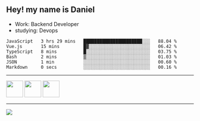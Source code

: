 ## Hey! my name is Daniel

- Work: Backend Developer
- studying: Devops

<!--START_SECTION:waka-->

```text
JavaScript   3 hrs 29 mins   ██████████████████████░░░   88.04 %
Vue.js       15 mins         █▓░░░░░░░░░░░░░░░░░░░░░░░   06.42 %
TypeScript   8 mins          █░░░░░░░░░░░░░░░░░░░░░░░░   03.75 %
Bash         2 mins          ▒░░░░░░░░░░░░░░░░░░░░░░░░   01.03 %
JSON         1 min           ░░░░░░░░░░░░░░░░░░░░░░░░░   00.60 %
Markdown     0 secs          ░░░░░░░░░░░░░░░░░░░░░░░░░   00.16 %
```

<!--END_SECTION:waka-->
    

<hr>
<div>
    <img height="45" src="https://img.icons8.com/color/48/000000/nodejs.png"/>
    <img height="45" src="https://www.vectorlogo.zone/logos/golang/golang-ar21.svg">
    <img height="45" src="https://www.vectorlogo.zone/logos/nestjs/nestjs-icon.svg">
</div>
<hr>
<div>
    <a href="https://www.linkedin.com/in/daniel-lucas-bb7b82193/" target="_blank">
        <img src="https://img.shields.io/badge/LinkedIn-0077B5?style=for-the-badge&logo=linkedin&logoColor=white">
    </a>
</div>
